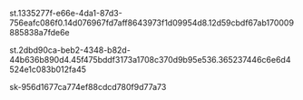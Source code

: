 st.1335277f-e66e-4da1-87d3-756eafc086f0.14d076967fd7aff8643973f1d09954d8.12d59cbdf67ab170009885838a7fde6e

st.2dbd90ca-beb2-4348-b82d-44b636b890d4.45f475bddf3173a1708c370d9b95e536.365237446c6e6d4524e1c083b012fa45

sk-956d1677ca774ef88cdcd780f9d77a73